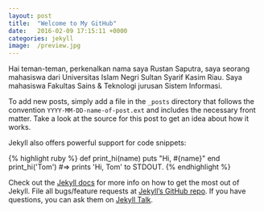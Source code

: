 ```yaml
---
layout: post
title:  "Welcome to My GitHub"
date:   2016-02-09 17:15:11 +0000
categories: jekyll
image:  /preview.jpg
---
```

Hai teman-teman, perkenalkan nama saya Rustan Saputra, saya seorang mahasiswa dari Universitas Islam Negri Sultan Syarif Kasim Riau. Saya mahasiswa Fakultas Sains & Teknologi jurusan Sistem Informasi.

To add new posts, simply add a file in the `_posts` directory that follows the convention `YYYY-MM-DD-name-of-post.ext` and includes the necessary front matter. Take a look at the source for this post to get an idea about how it works.

Jekyll also offers powerful support for code snippets:

{% highlight ruby %}
def print_hi(name)
  puts "Hi, #{name}"
end
print_hi('Tom')
#=> prints 'Hi, Tom' to STDOUT.
{% endhighlight %}

Check out the [Jekyll docs][jekyll-docs] for more info on how to get the most out of Jekyll. File all bugs/feature requests at [Jekyll’s GitHub repo][jekyll-gh]. If you have questions, you can ask them on [Jekyll Talk][jekyll-talk].

[jekyll-docs]: http://jekyllrb.com/docs/home
[jekyll-gh]:   https://github.com/jekyll/jekyll
[jekyll-talk]: https://talk.jekyllrb.com/
